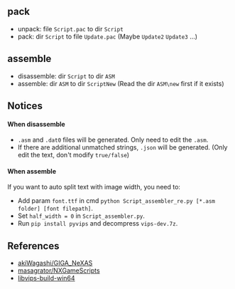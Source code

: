 ## pack
- unpack: file `Script.pac` to dir `Script`
- pack: dir `Script` to file `Update.pac` (Maybe `Update2` `Update3` ...)

## assemble
- disassemble: dir `Script` to dir `ASM`
- assemble: dir `ASM` to dir `ScriptNew` (Read the dir `ASM\new` first if it exists)

## Notices
#### When disassemble
- `.asm` and `.dat0` files will be generated. Only need to edit the `.asm`.
- If there are additional unmatched strings, `.json` will be generated. (Only edit the text, don't modify `true/false`)

#### When assemble
If you want to auto split text with image width, you need to:
- Add param `font.ttf` in cmd `python Script_assembler_re.py [*.asm folder] [font filepath]`.
- Set `half_width = 0` in `Script_assembler.py`.
- Run `pip install pyvips` and decompress `vips-dev.7z`.

## References
- [akiWagashi/GIGA_NeXAS](https://github.com/akiWagashi/GIGA_NeXAS)
- [masagrator/NXGameScripts](https://github.com/masagrator/NXGameScripts/tree/main/Aonatsu%20Line)
- [libvips-build-win64](https://github.com/libvips/build-win64-mxe/releases)
